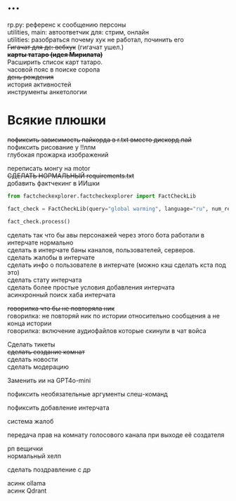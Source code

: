# ...
rp.py: референс к сообщению персоны\
utilities, main: автоответчик для: стрим, онлайн \
utilities:  разобраться почему хук не работал, починить его\
~~Гигачат для дс: вебхук~~ (гигачат ушел.)\
**~~карты та~~та~~ро (идея Мирилата)~~**\
Расширить список карт татаро.\
часовой пояс в поиске сорола\
~~день рождения~~\
история активностей\
инструменты анкетологии  
# Всякие плюшки
~~пофиксить зависимость пайкорда в r.txt вместо дискорд.пай~~  
пофиксить рисование у !!ллм  
глубокая прожарка изображений  

переписать монгу на motor  
~~СДЕЛАТЬ НОРМАЛЬНЫЙ requirements.txt~~  
добавить фактчекинг в ИИшки
```python
from factcheckexplorer.factcheckexplorer import FactCheckLib

fact_check = FactCheckLib(query="global warming", language="ru", num_results=200)

fact_check.process()
```

сделать так что бы авы персонажей через этого бота работали в интерчате нормально  
сделать в интерчате баны каналов, пользователей, серверов.  
сделать жалобы в интерчате  
сделать инфо о пользователе в интерчате (можно кэш сделать кста под это)  
сделать стату интерчата  
сделать более простые условия добавления интерчата  
асинхронный поиск хаба интерчата  

~~говорилка что бы не повторяла ник~~  
говорилка: не повторяй ник по истории относительно сообщения а не конца истории  
говорилка: включение аудиофайлов которые скинули в чат войса  

Сделать тикеты  
~~сделать создание комнат~~  
сделать новости  
сделать модерацию  
  
Заменить ии на GPT4o-mini  
  
пофиксить необязательные аргументы слеш-команд  
  
пофиксить добавление интерчата  
  
система жалоб  
  
передача прав на комнату голосового канала при выходе её создателя  
  
рп вещички  
нормальный хелп  
  
сделать поздравление с др  

асинк ollama  
асинк Qdrant  